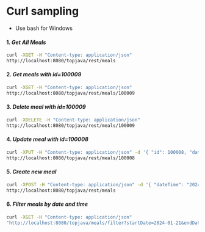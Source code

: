 # Curl sampling

* Use bash for Windows

#### 1. *Get All Meals*
```bash
curl -XGET -H "Content-type: application/json"
http://localhost:8080/topjava/rest/meals
```

#### 2. *Get meals with id=100009*
```bash
curl -XGET -H "Content-type: application/json" 
http://localhost:8080/topjava/rest/meals/100009
```

#### 3. *Delete meal with id=100009*
```bash
curl -XDELETE -H "Content-type: application/json" 
http://localhost:8080/topjava/rest/meals/100009
```

#### 4. *Update meal with id=100008*
```bash
curl -XPUT -H "Content-type: application/json" -d '{ "id": 100008, "dateTime": "2024-01-21T12:00:00", "description": "Updated dinner", "calories": 800, "user": null }' 
http://localhost:8080/topjava/rest/meals/100008
```

#### 5. *Create new meal*
```bash
curl -XPOST -H "Content-type: application/json" -d '{ "dateTime": "2024-01-21T09:00:00", "description": "Created Breakfast", "calories": 200, "user": null }' 
http://localhost:8080/topjava/rest/meals
```

#### 6. *Filter meals by date and time*
```bash
curl -XGET -H "Content-type: application/json" 
"http://localhost:8080/topjava/meals/filter?startDate=2024-01-21&endDate=2024-01-21&startTime=&endTime="
```